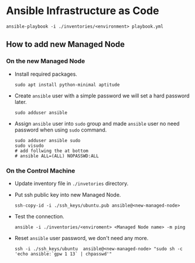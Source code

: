 # Ansible Infrastructure as Code

```shell
ansible-playbook -i ./inventories/<environment> playbook.yml
```

## How to add new Managed Node


### On the new Managed Node

* Install required packages.

    ```shell
    sudo apt install python-minimal aptitude
    ```
    
* Create `ansible` user with a simple password we will set a hard password later.

    ```shell
    sudo adduser ansible
    ```

* Assign `ansible` user into `sudo` group and made `ansible` user no need password when using `sudo` command.

    ```shell
    sudo adduser ansible sudo
    sudo visudo
    # add follwing the at bottom
    # ansible ALL=(ALL) NOPASSWD:ALL
    ```
    
### On the Control Machine

* Update inventory file in `./invetories` directory.

* Put ssh public key into new Managed Node.

    ```shell
    ssh-copy-id -i ./ssh_keys/ubuntu.pub ansible@<new-managed-node>
    ```

* Test the connection.

    ```shell
    ansible -i ./inventories/<enviroment> <Managed Node name> -m ping
    ```
    
* Reset `ansible` user password, we don't need any more.
    ```shell
    ssh -i ./ssh_keys/ubuntu  ansible@<new-managed-node> "sudo sh -c 'echo ansible:`gpw 1 13` | chpasswd'"
    ```